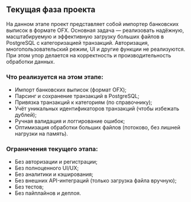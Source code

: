 ## Текущая фаза проекта

На данном этапе проект представляет собой импортер банковских выписок в формате OFX. Основная задача — реализовать надёжную, масштабируемую и эффективную загрузку больших файлов в PostgreSQL с категоризацией транзакций. Авторизация, многопользовательский режим, UI и другие функции не реализуются. При этом упор делается на корректность и производительность обработки данных.

### Что реализуется на этом этапе:
- Импорт банковских выписок (формат OFX);
- Парсинг и сохранение транзакций в PostgreSQL;
- Привязка транзакций к категориям (по справочнику);
- Учёт уникальных идентификаторов транзакций (чтобы избежать дублей);
- Ручная валидация и логгирование ошибок;
- Оптимизация обработки больших файлов (потоково, без лишней нагрузки на память).

### Ограничения текущего этапа:
- Без авторизации и регистрации;
- Без полноценного UI/UX;
- Без аналитики и кэширования;
- Без внешних API-интеграций (только загрузка файла вручную);
- Без тестов;
- Без пайплайнов и деплоя.

